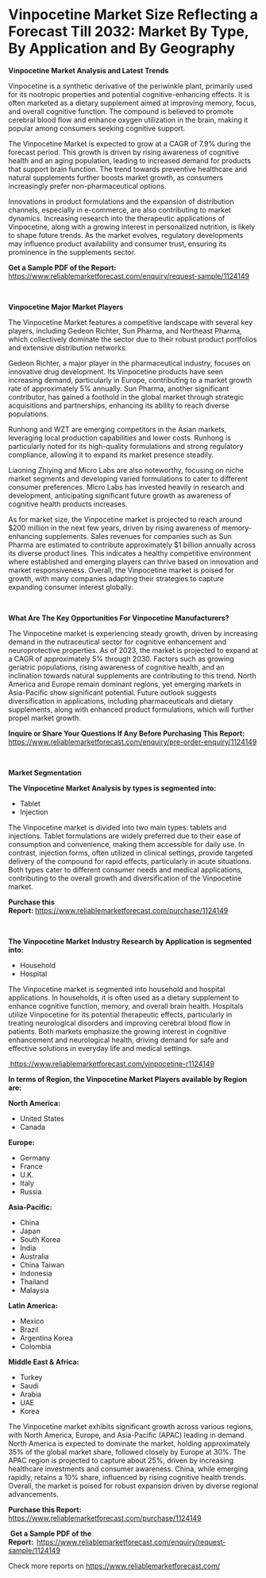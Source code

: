 <p><h1>Vinpocetine Market Size Reflecting a Forecast Till 2032: Market By Type, By Application and By Geography</h1></p><p><strong>Vinpocetine Market Analysis and Latest Trends</strong></p>
<p><p>Vinpocetine is a synthetic derivative of the periwinkle plant, primarily used for its nootropic properties and potential cognitive-enhancing effects. It is often marketed as a dietary supplement aimed at improving memory, focus, and overall cognitive function. The compound is believed to promote cerebral blood flow and enhance oxygen utilization in the brain, making it popular among consumers seeking cognitive support.</p><p>The Vinpocetine Market is expected to grow at a CAGR of 7.9% during the forecast period. This growth is driven by rising awareness of cognitive health and an aging population, leading to increased demand for products that support brain function. The trend towards preventive healthcare and natural supplements further boosts market growth, as consumers increasingly prefer non-pharmaceutical options.</p><p>Innovations in product formulations and the expansion of distribution channels, especially in e-commerce, are also contributing to market dynamics. Increasing research into the therapeutic applications of Vinpocetine, along with a growing interest in personalized nutrition, is likely to shape future trends. As the market evolves, regulatory developments may influence product availability and consumer trust, ensuring its prominence in the supplements sector.</p></p>
<p><strong>Get a Sample PDF of the Report:&nbsp;</strong> <a href="https://www.reliablemarketforecast.com/enquiry/request-sample/1124149?utm_campaign=1840&utm_medium=2&utm_source=Github&utm_content=ia&utm_term=09032025&utm_id=vinpocetine">https://www.reliablemarketforecast.com/enquiry/request-sample/1124149</a></p>
<p>&nbsp;</p>
<p><strong>Vinpocetine Major Market Players</strong></p>
<p><p>The Vinpocetine Market features a competitive landscape with several key players, including Gedeon Richter, Sun Pharma, and Northeast Pharma, which collectively dominate the sector due to their robust product portfolios and extensive distribution networks. </p><p>Gedeon Richter, a major player in the pharmaceutical industry, focuses on innovative drug development. Its Vinpocetine products have seen increasing demand, particularly in Europe, contributing to a market growth rate of approximately 5% annually. Sun Pharma, another significant contributor, has gained a foothold in the global market through strategic acquisitions and partnerships, enhancing its ability to reach diverse populations.</p><p>Runhong and WZT are emerging competitors in the Asian markets, leveraging local production capabilities and lower costs. Runhong is particularly noted for its high-quality formulations and strong regulatory compliance, allowing it to expand its market presence steadily.</p><p>Liaoning Zhiying and Micro Labs are also noteworthy, focusing on niche market segments and developing varied formulations to cater to different consumer preferences. Micro Labs has invested heavily in research and development, anticipating significant future growth as awareness of cognitive health products increases.</p><p>As for market size, the Vinpocetine market is projected to reach around $200 million in the next few years, driven by rising awareness of memory-enhancing supplements. Sales revenues for companies such as Sun Pharma are estimated to contribute approximately $1 billion annually across its diverse product lines. This indicates a healthy competitive environment where established and emerging players can thrive based on innovation and market responsiveness. Overall, the Vinpocetine market is poised for growth, with many companies adapting their strategies to capture expanding consumer interest globally.</p></p>
<p>&nbsp;</p>
<p><strong>What Are The Key Opportunities For Vinpocetine Manufacturers?</strong></p>
<p><p>The Vinpocetine market is experiencing steady growth, driven by increasing demand in the nutraceutical sector for cognitive enhancement and neuroprotective properties. As of 2023, the market is projected to expand at a CAGR of approximately 5% through 2030. Factors such as growing geriatric populations, rising awareness of cognitive health, and an inclination towards natural supplements are contributing to this trend. North America and Europe remain dominant regions, yet emerging markets in Asia-Pacific show significant potential. Future outlook suggests diversification in applications, including pharmaceuticals and dietary supplements, along with enhanced product formulations, which will further propel market growth.</p></p>
<p><strong>Inquire or Share Your Questions If Any Before Purchasing This Report:</strong> <a href="https://www.reliablemarketforecast.com/enquiry/pre-order-enquiry/1124149?utm_campaign=1840&utm_medium=2&utm_source=Github&utm_content=ia&utm_term=09032025&utm_id=vinpocetine">https://www.reliablemarketforecast.com/enquiry/pre-order-enquiry/1124149</a></p>
<p>&nbsp;</p>
<p><strong>Market Segmentation</strong></p>
<p><strong>The Vinpocetine Market Analysis by types is segmented into:</strong></p>
<p><ul><li>Tablet</li><li>Injection</li></ul></p>
<p><p>The Vinpocetine market is divided into two main types: tablets and injections. Tablet formulations are widely preferred due to their ease of consumption and convenience, making them accessible for daily use. In contrast, injection forms, often utilized in clinical settings, provide targeted delivery of the compound for rapid effects, particularly in acute situations. Both types cater to different consumer needs and medical applications, contributing to the overall growth and diversification of the Vinpocetine market.</p></p>
<p><strong>Purchase this Report:&nbsp;</strong><a href="https://www.reliablemarketforecast.com/purchase/1124149?utm_campaign=1840&utm_medium=2&utm_source=Github&utm_content=ia&utm_term=09032025&utm_id=vinpocetine">https://www.reliablemarketforecast.com/purchase/1124149</a></p>
<p>&nbsp;</p>
<p><strong>The Vinpocetine Market Industry Research by Application is segmented into:</strong></p>
<p><ul><li>Household</li><li>Hospital</li></ul></p>
<p><p>The Vinpocetine market is segmented into household and hospital applications. In households, it is often used as a dietary supplement to enhance cognitive function, memory, and overall brain health. Hospitals utilize Vinpocetine for its potential therapeutic effects, particularly in treating neurological disorders and improving cerebral blood flow in patients. Both markets emphasize the growing interest in cognitive enhancement and neurological health, driving demand for safe and effective solutions in everyday life and medical settings.</p></p>
<p><a href="https://www.reliablemarketforecast.com/vinpocetine-r1124149?utm_campaign=1840&utm_medium=2&utm_source=Github&utm_content=ia&utm_term=09032025&utm_id=vinpocetine">&nbsp;https://www.reliablemarketforecast.com/vinpocetine-r1124149</a></p>
<p><strong>In terms of Region, the Vinpocetine Market Players available by Region are:</strong></p>
<p>
    <p> <strong> North America: </strong>
        <ul>
            <li>United States</li>
            <li>Canada</li>
        </ul>
        </p> 
    <p> <strong> Europe: </strong>
        <ul>
            <li>Germany</li>
            <li>France</li>
            <li>U.K.</li>
            <li>Italy</li>
            <li>Russia</li>
        </ul>
        </p> 
    <p> <strong> Asia-Pacific: </strong>
        <ul>
            <li>China</li>
            <li>Japan</li>
            <li>South Korea</li>
            <li>India</li>
            <li>Australia</li>
            <li>China Taiwan</li>
            <li>Indonesia</li>
            <li>Thailand</li>
            <li>Malaysia</li>
        </ul>
        </p> 
    <p> <strong> Latin America: </strong>
        <ul>
            <li>Mexico</li>
            <li>Brazil</li>
            <li>Argentina Korea</li>
            <li>Colombia</li>
        </ul>
        </p> 
    <p> <strong> Middle East & Africa: </strong>
        <ul>
            <li>Turkey</li>
            <li>Saudi</li>
            <li>Arabia</li>
            <li>UAE</li>
            <li>Korea</li>
        </ul>
    </p>
    </p>
<p><p>The Vinpocetine market exhibits significant growth across various regions, with North America, Europe, and Asia-Pacific (APAC) leading in demand. North America is expected to dominate the market, holding approximately 35% of the global market share, followed closely by Europe at 30%. The APAC region is projected to capture about 25%, driven by increasing healthcare investments and consumer awareness. China, while emerging rapidly, retains a 10% share, influenced by rising cognitive health trends. Overall, the market is poised for robust expansion driven by diverse regional advancements.</p></p>
<p><strong>Purchase this Report: </strong><a href="https://www.reliablemarketforecast.com/purchase/1124149?utm_campaign=1840&utm_medium=2&utm_source=Github&utm_content=ia&utm_term=09032025&utm_id=vinpocetine">https://www.reliablemarketforecast.com/purchase/1124149</a></p>
<p>&nbsp;<strong>Get a Sample PDF of the Report:&nbsp;&nbsp;</strong><a href="https://www.reliablemarketforecast.com/enquiry/request-sample/1124149?utm_campaign=1840&utm_medium=2&utm_source=Github&utm_content=ia&utm_term=09032025&utm_id=vinpocetine">https://www.reliablemarketforecast.com/enquiry/request-sample/1124149</a></p>
<p><strong></strong></p>
<p>Check more reports on <a href="https://www.reliablemarketforecast.com/?utm_campaign=1840&utm_medium=2&utm_source=Github&utm_content=ia&utm_term=09032025&utm_id=vinpocetine">https://www.reliablemarketforecast.com/</a></p>